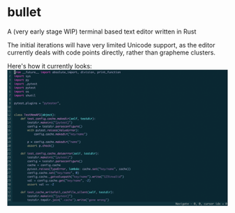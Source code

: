# bullet
A (very early stage WIP) terminal based text editor written in Rust

The initial iterations will have very limited Unicode support, as the editor
currently deals with code points directly, rather than grapheme clusters.

Here's how it currently looks:
![bullet screenshot](screenshot.png)
